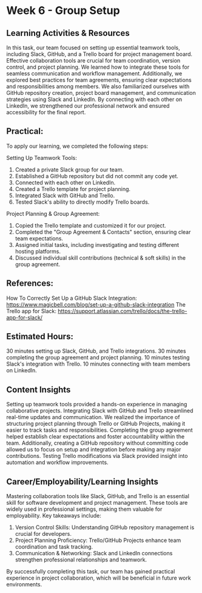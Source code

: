 # Week 6 - Group Setup

## Learning Activities & Resources 

In this task, our team focused on setting up essential teamwork tools, including Slack, GitHub, and a Trello board for project management board. Effective collaboration tools are crucial for team coordination, version control, and project planning. We learned how to integrate these tools for seamless communication and workflow management. Additionally, we explored best practices for team agreements, ensuring clear expectations and responsibilities among members. We also familiarized ourselves with GitHub repository creation, project board management, and communication strategies using Slack and LinkedIn. By connecting with each other on LinkedIn, we strengthened our professional network and ensured accessibility for the final report.

## Practical:

To apply our learning, we completed the following steps:

Setting Up Teamwork Tools:

1. Created a private Slack group for our team.
2. Established a GitHub repository but did not commit any code yet.
3. Connected with each other on LinkedIn.
4. Created a Trello template for project planning.
5. Integrated Slack with GitHub and Trello.
6. Tested Slack's ability to directly modify Trello boards.

Project Planning & Group Agreement:

1. Copied the Trello template and customized it for our project.
2. Completed the "Group Agreement & Contacts" section, ensuring clear team expectations.
3. Assigned initial tasks, including investigating and testing different hosting platforms.
4. Discussed individual skill contributions (technical & soft skills) in the group agreement.

## References:

How To Correctly Set Up a GitHub Slack Integration: https://www.magicbell.com/blog/set-up-a-github-slack-integration
The Trello app for Slack: https://support.atlassian.com/trello/docs/the-trello-app-for-slack/

## Estimated Hours:

30 minutes setting up Slack, GitHub, and Trello integrations. 30 minutes completing the group agreement and project planning. 10 minutes testing Slack's integration with Trello. 10 minutes connecting with team members on LinkedIn.

## Content Insights 

Setting up teamwork tools provided a hands-on experience in managing collaborative projects. Integrating Slack with GitHub and Trello streamlined real-time updates and communication. We realized the importance of structuring project planning through Trello or GitHub Projects, making it easier to track tasks and responsibilities. Completing the group agreement helped establish clear expectations and foster accountability within the team. Additionally, creating a GitHub repository without committing code allowed us to focus on setup and integration before making any major contributions. Testing Trello modifications via Slack provided insight into automation and workflow improvements.

## Career/Employability/Learning Insights

Mastering collaboration tools like Slack, GitHub, and Trello is an essential skill for software development and project management. These tools are widely used in professional settings, making them valuable for employability. Key takeaways include:

1. Version Control Skills: Understanding GitHub repository management is crucial for developers.
2. Project Planning Proficiency: Trello/GitHub Projects enhance team coordination and task tracking.
3. Communication & Networking: Slack and LinkedIn connections strengthen professional relationships and teamwork.

By successfully completing this task, our team has gained practical experience in project collaboration, which will be beneficial in future work environments.
